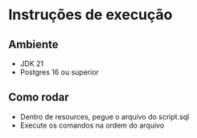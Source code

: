 # Instruções de execução 

## Ambiente 

- JDK 21
- Postgres 16 ou superior

## Como rodar

- Dentro de resources, pegue o arquivo do script.sql
- Execute os comandos na ordem do arquivo
